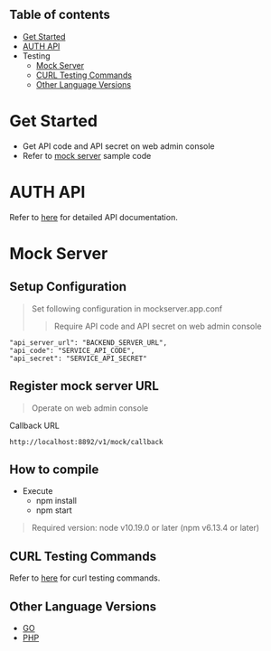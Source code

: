 <a name="table-of-contents"></a>
## Table of contents

- [Get Started](#get-started)
- [AUTH API](#auth-api)
- Testing
	- [Mock Server](#mock-server)
	- [CURL Testing Commands](#curl-testing-commands)
	- [Other Language Versions](#other-language-versions)

<a name="get-started"></a>
# Get Started

- Get API code and API secret on web admin console
- Refer to [mock server](#mock-server) sample code 

<a name="auth-api"></a>
# AUTH API
Refer to [here](https://github.com/CYBAVO/AUTH_MOCK_SERVER#register-new-user) for detailed API documentation.


<a name="mock-server"></a>
# Mock Server

## Setup Configuration
>	Set following configuration in mockserver.app.conf
>> Require API code and API secret on web admin console

```
"api_server_url": "BACKEND_SERVER_URL",
"api_code": "SERVICE_API_CODE",
"api_secret": "SERVICE_API_SECRET"
```

## Register mock server URL
>	Operate on web admin console

Callback URL

```
http://localhost:8892/v1/mock/callback
```

## How to compile
- Execute
	- npm install
	- npm start

> Required version: node v10.19.0 or later (npm v6.13.4 or later)

<a name="curl-testing-commands"></a>
## CURL Testing Commands

Refer to [here](https://github.com/CYBAVO/AUTH_MOCK_SERVER#curl-testing-commands) for curl testing commands.

<a name="other-language-versions"></a>
## Other Language Versions
- [GO](https://github.com/CYBAVO/AUTH_MOCK_SERVER)
- [PHP](https://github.com/CYBAVO/AUTH_MOCK_SERVER_PHP)



